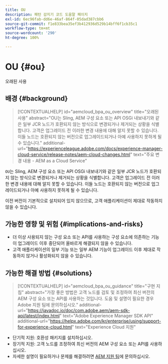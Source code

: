 ```yaml
---
title: OU
description: 패턴 감지기 코드 도움말 페이지
exl-id: 6ec96fab-dd6e-46af-864f-05dad387cbb6
source-git-commit: f1e833bea35ef3b412936d529b14bff6f1cb35c1
workflow-type: tm+mt
source-wordcount: '290'
ht-degree: 100%

---
```


# OU {#ou}

오래된 사용

## 배경 {#background}

>[!CONTEXTUALHELP]
>id="aemcloud_bpa_ou_overview"
>title="오래된 사용"
>abstract="OU는 Sling, AEM 구성 요소 또는 API OSGi 내보내기와 같은 일부 JCR 노드가 호환되지 않는 방식으로 변경되거나 제거되는 상황을 식별합니다. 고객은 업그레이드 전 이러한 변경 내용에 대해 알지 못할 수 있습니다. 이들 노드는 호환되지 않는 버전으로 업그레이드되거나 아예 사용하지 못하게 될 수 있습니다."
>additional-url="https://experienceleague.adobe.com/docs/experience-manager-cloud-service/release-notes/aem-cloud-changes.html" text="주요 변경 내용 - AEM as a Cloud Service"

`OU`는 Sling, AEM 구성 요소 또는 API OSGi 내보내기와 같은 일부 JCR 노드가 호환되지 않는 방식으로 변경되거나 제거되는 상황을 식별합니다. 고객은 업그레이드 전 이러한 변경 내용에 대해 알지 못할 수 있습니다. 이들 노드는 호환되지 않는 버전으로 업그레이드되거나 아예 사용하지 못하게 될 수 있습니다.

이전 버전이 기본적으로 설치되어 있지 않으므로, 고객 애플리케이션이 제대로 작동하지 않을 수 있습니다.

## 가능한 영향 및 위험 {#implications-and-risks}

* 더 이상 사용되지 않는 구성 요소 또는 API를 사용하는 구성 요소에 의존하는 기능이 업그레이드 이후 중단되어 올바르게 해결되지 않을 수 있습니다.
* 고객 애플리케이션의 일부 기능 또는 일부 AEM 기능이 업그레이드 이후 제대로 작동하지 않거나 활성화되지 않을 수 있습니다.

## 가능한 해결 방법 {#solutions}

>[!CONTEXTUALHELP]
>id="aemcloud_bpa_ou_guidance"
>title="구현 지침"
>abstract="가장 좋은 방법은 고객 노드를 검토 및 조정하여 최신 버전의 AEM 구성 요소 또는 API를 사용하는 것입니다. 도움 및 설명이 필요한 경우 Adobe 지원 팀에 문의하십시오."
>additional-url="https://javadoc.io/doc/com.adobe.aem/aem-sdk-api/latest/index.html" text="Adobe Experience Manager SDK API"
>additional-url="https://helpx.adobe.com/kr/enterprise/using/support-for-experience-cloud.html" text="Experience Cloud 지원"

* 단기적 지원: 호환성 패키지를 설치하십시오.
* 장기적 지원: 고객 노드를 조정하여 최신 버전의 AEM 구성 요소 또는 API를 사용하십시오.
* 자세한 설명이 필요하거나 문제를 해결하려면 [AEM 지원 팀](https://helpx.adobe.com/kr/enterprise/using/support-for-experience-cloud.html)에 문의하십시오.

